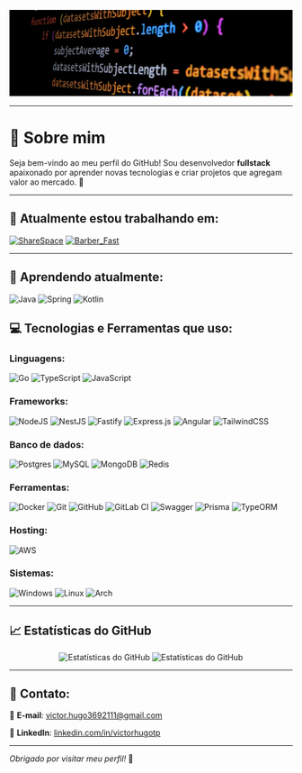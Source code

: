 ![Repository Image](repo-image.jpg)

---

# 👤 Sobre mim

Seja bem-vindo ao meu perfil do GitHub! Sou desenvolvedor **fullstack** apaixonado por aprender novas tecnologias e criar projetos que agregam valor ao mercado. 🚀

---

## 🔭 Atualmente estou trabalhando em:

[![ShareSpace](https://github-readme-stats.vercel.app/api/pin/?username=Turgho&repo=ShareSpace&show_owner=true&theme=dark&show_icons=true)](https://github.com/Turgho/ShareSpace)
[![Barber_Fast](https://github-readme-stats.vercel.app/api/pin/?username=Turgho&repo=BarberFast&show_owner=true&theme=dark&show_icons=true)](https://github.com/Turgho/BarberFast)

---

## 🌱 Aprendendo atualmente:

 ![Java](https://img.shields.io/badge/java-%23ED8B00.svg?style=for-the-badge&logo=openjdk&logoColor=white)
 ![Spring](https://img.shields.io/badge/spring-%236DB33F.svg?style=for-the-badge&logo=spring&logoColor=white)
 ![Kotlin](https://img.shields.io/badge/kotlin-%237F52FF.svg?style=for-the-badge&logo=kotlin&logoColor=white)

## 💻 Tecnologias e Ferramentas que uso:

### Linguagens:
![Go](https://img.shields.io/badge/go-%2300ADD8.svg?style=for-the-badge&logo=go&logoColor=white)
![TypeScript](https://img.shields.io/badge/typescript-%23007ACC.svg?style=for-the-badge&logo=typescript&logoColor=white)
![JavaScript](https://img.shields.io/badge/javascript-%23323330.svg?style=for-the-badge&logo=javascript&logoColor=%23F7DF1E)

### Frameworks:
![NodeJS](https://img.shields.io/badge/node.js-6DA55F?style=for-the-badge&logo=node.js&logoColor=white)
![NestJS](https://img.shields.io/badge/nestjs-%23E0234E.svg?style=for-the-badge&logo=nestjs&logoColor=white)
![Fastify](https://img.shields.io/badge/fastify-%23000000.svg?style=for-the-badge&logo=fastify&logoColor=white)
![Express.js](https://img.shields.io/badge/express.js-%23404d59.svg?style=for-the-badge&logo=express&logoColor=%2361DAFB)
![Angular](https://img.shields.io/badge/angular-%23DD0031.svg?style=for-the-badge&logo=angular&logoColor=white)
![TailwindCSS](https://img.shields.io/badge/tailwindcss-%2338B2AC.svg?style=for-the-badge&logo=tailwind-css&logoColor=white)

### Banco de dados:
![Postgres](https://img.shields.io/badge/postgres-%23316192.svg?style=for-the-badge&logo=postgresql&logoColor=white)
![MySQL](https://img.shields.io/badge/mysql-4479A1.svg?style=for-the-badge&logo=mysql&logoColor=white)
![MongoDB](https://img.shields.io/badge/MongoDB-%234ea94b.svg?style=for-the-badge&logo=mongodb&logoColor=white)
![Redis](https://img.shields.io/badge/redis-%23DD0031.svg?style=for-the-badge&logo=redis&logoColor=white)

### Ferramentas:
![Docker](https://img.shields.io/badge/docker-%230db7ed.svg?style=for-the-badge&logo=docker&logoColor=white)
![Git](https://img.shields.io/badge/git-%23F05033.svg?style=for-the-badge&logo=git&logoColor=white)
![GitHub](https://img.shields.io/badge/github-%23121011.svg?style=for-the-badge&logo=github&logoColor=white)
![GitLab CI](https://img.shields.io/badge/gitlab%20ci-%23181717.svg?style=for-the-badge&logo=gitlab&logoColor=white)
![Swagger](https://img.shields.io/badge/-Swagger-%23Clojure?style=for-the-badge&logo=swagger&logoColor=white)
![Prisma](https://img.shields.io/badge/Prisma-3982CE?style=for-the-badge&logo=Prisma&logoColor=white)
![TypeORM](https://img.shields.io/badge/TypeORM-FE0803.svg?style=for-the-badge&logo=typeorm&logoColor=white)

### Hosting:
![AWS](https://img.shields.io/badge/AWS-%23FF9900.svg?style=for-the-badge&logo=amazon-aws&logoColor=white)

### Sistemas:
![Windows](https://img.shields.io/badge/Windows-0078D6?style=for-the-badge&logo=windows&logoColor=white)
![Linux](https://img.shields.io/badge/Linux-FCC624?style=for-the-badge&logo=linux&logoColor=black)
![Arch](https://img.shields.io/badge/Arch%20Linux-1793D1?logo=arch-linux&logoColor=fff&style=for-the-badge)

---

## 📈 Estatísticas do GitHub

<p align="center">
  <img src="https://github-readme-stats.vercel.app/api?username=Turgho&show_icons=true&count_private=true&hide=prs&theme=dark" alt="Estatísticas do GitHub">
  <img src="https://github-readme-stats.vercel.app/api/top-langs/?username=Turgho&hide=html,css&layout=compact&theme=dark" alt="Estatísticas do GitHub">
</p>

---

## 🤝 Contato:

📩 **E-mail**: [victor.hugo3692111@gmail.com](victor.hugo3692111@gmail.com)

💼 **LinkedIn**: [linkedin.com/in/victorhugotp](https://www.linkedin.com/in/victorhugotp/)

---

_Obrigado por visitar meu perfil!_ 🚀
